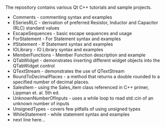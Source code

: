 The repository contains various Qt C++ tutorials and sample projects.
    
* Comments - commenting syntax and examples
* ESeriesRLC - derivation of preferred Resistor, Inductor and Capacitor (RLC) standard values
* EscapeSequences - basic escape sequences and usage
* ForStatement - For Statement syntax and examples
* IfStatement - If Statement syntax and examples
* IOLibrary - IO Library syntax and examples
* MemberFunctions - Member Function description and example
* QTabWidget - demonstrates inserting different widget objects into the QTabWidget control
* QTextStream - demonstrates the use of QTextStream
* RoundToDecimalPlaces - a method that returns a double rounded to a specified number of decimal places.
* SalesItem - using the Sales_item class referenced in C++ primer, Lippman et. al. 5th ed.
* UnknownNumberOfInputs - uses a while loop to read std::cin of an unknown number of inputs
* UnsignedTypes - covers few pitfalls of using unsigned types
* WhileStatement - while statement syntax and examples
* next line here...
 
